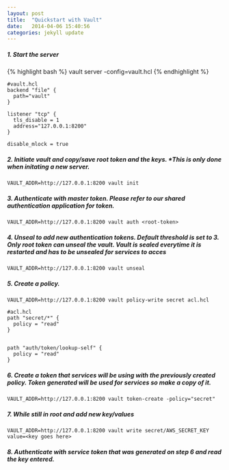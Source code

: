 ```yaml
---
layout: post
title:  "Quickstart with Vault"
date:   2014-04-06 15:40:56
categories: jekyll update
---
```


##### 1. Start the server
{% highlight bash %} 
vault server -config=vault.hcl 
{% endhighlight %} 
```
#vault.hcl
backend "file" {
  path="vault"
}

listener "tcp" {
  tls_disable = 1 
  address="127.0.0.1:8200"
}

disable_mlock = true
```
##### 2. Initiate vault and copy/save root token and the keys. **This is only done when initating a new server.*
```
VAULT_ADDR=http://127.0.0.1:8200 vault init 
```

##### 3. Authenticate with master token. Please refer to our shared authentication application for token.
```
VAULT_ADDR=http://127.0.0.1:8200 vault auth <root-token>
```

##### 4. Unseal to add new authentication tokens. Default threshold is set to 3. Only root token can unseal the vault. Vault is sealed everytime it is restarted and has to be unsealed for services to acces
```
VAULT_ADDR=http://127.0.0.1:8200 vault unseal  
```

##### 5. Create a policy.
```
VAULT_ADDR=http://127.0.0.1:8200 vault policy-write secret acl.hcl
```

```
#acl.hcl
path "secret/*" {
  policy = "read"
}


path "auth/token/lookup-self" {
  policy = "read"
}
```
##### 6. Create a token that services will be using with the previously created policy. Token generated will be used for services so make a copy of it. 
```
VAULT_ADDR=http://127.0.0.1:8200 vault token-create -policy="secret"   
```

##### 7. While still in root and add new key/values
```
VAULT_ADDR=http://127.0.0.1:8200 vault write secret/AWS_SECRET_KEY value=<key goes here>
```

##### 8. Authenticate with service token that was generated on step 6 and read the key entered. 

